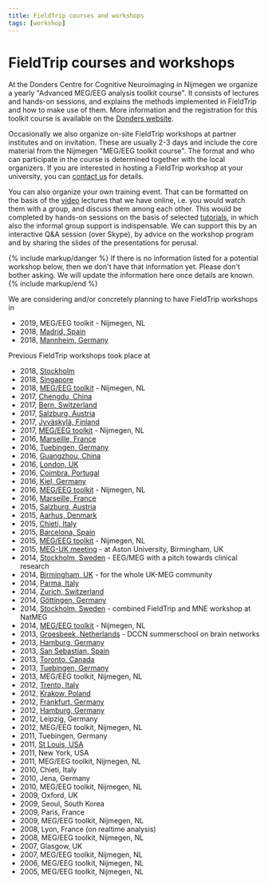 ```yaml
---
title: FieldTrip courses and workshops
tags: [workshop]
---
```


# FieldTrip courses and workshops

At the Donders Centre for Cognitive Neuroimaging in Nijmegen we organize a yearly "Advanced MEG/EEG analysis toolkit course". It consists of lectures and hands-on sessions, and explains the methods implemented in FieldTrip and how to make use of them. More information and the registration for this toolkit course is available on the [Donders website](https://www.ru.nl/donders/agenda/donders-tool-kits/).

Occasionally we also organize on-site FieldTrip workshops at partner institutes and on invitation. These are usually 2-3 days and include the core material from the Nijmegen "MEG/EEG toolkit course". The format and who can participate in the course is determined together with the local organizers. If you are interested in hosting a FieldTrip workshop at your university, you can [contact us](/contact) for details.

You can also organize your own training event. That can be formatted on the basis of the [video](/video) lectures that we have online, i.e. you would watch them with a group, and discuss them among each other. This would be completed by hands-on sessions on the basis of selected [tutorials](/tutorial), in which also the informal group support is indispensable. We can support this by an interactive Q&A session (over Skype), by advice on the workshop program and by sharing the slides of the presentations for perusal.

{% include markup/danger %}
If there is no information listed for a potential workshop below, then we don't have that information yet. Please don't bother asking. We will update the information here once details are known.
{% include markup/end %}

We are considering and/or concretely planning to have FieldTrip workshops in

* 2019, MEG/EEG toolkit - Nijmegen, NL
* 2018, [Madrid, Spain](/workshop/madrid2019)
* 2018, [Mannheim, Germany](/workshop/mannheim2018)

Previous FieldTrip workshops took place at

*  2018, [Stockholm](/workshop/stockholm2018)
*  2018, [Singapore](/workshop/ohbm2018)
*  2018, [MEG/EEG toolkit](/workshop/toolkit2018) - Nijmegen, NL
*  2017, [Chengdu, China](/workshop/chengdu2017)
*  2017, [Bern, Switzerland](/workshop/baci2017)
*  2017, [Salzburg, Austria](/workshop/salzburg2017)
*  2017, [Jyväskylä, Finland](/workshop/jyvaskyla2017)
*  2017, [MEG/EEG toolkit](/workshop/toolkit2017) - Nijmegen, NL
*  2016, [Marseille, France](/workshop/marseille2016b)
*  2016, [Tuebingen, Germany](/workshop/tuebingen2016)
*  2016, [Guangzhou, China](/workshop/guangzhou)
*  2016, [London, UK](/workshop/london)
*  2016, [Coimbra, Portugal](/workshop/coimbra)
*  2016, [Kiel, Germany](/workshop/kiel)
*  2016, [MEG/EEG toolkit](/workshop/toolkit2016) - Nijmegen, NL
*  2016, [Marseille, France](/workshop/marseille)
*  2015, [Salzburg, Austria](/workshop/salzburg)
*  2015, [Aarhus, Denmark](/workshop/aarhus2015)
*  2015, [Chieti, Italy](/workshop/chieti2015)
*  2015, [Barcelona, Spain](/workshop/barcelona)
*  2015, [MEG/EEG toolkit](/workshop/toolkit2015) - Nijmegen, NL
*  2015, [MEG-UK meeting](/workshop/meg-uk-2015) - at Aston University, Birmingham, UK
*  2014, [Stockholm, Sweden](/workshop/natmeg) - EEG/MEG with a pitch towards clinical research
*  2014, [Birmingham, UK](/workshop/birmingham) - for the whole UK-MEG community
*  2014, [Parma, Italy](/workshop/parma)
*  2014, [Zurich, Switzerland](/workshop/zurich)
*  2014, [Göttingen, Germany](/workshop/goettingen)
*  2014, [Stockholm, Sweden](/workshop/stockholm2014) - combined FieldTrip and MNE workshop at NatMEG
*  2014, [MEG/EEG toolkit](/workshop/nijmegen2014) - Nijmegen, NL
*  2013, [Groesbeek, Netherlands](/workshop/groesbeek2013) - DCCN summerschool on brain networks
*  2013, [Hamburg, Germany](/workshop/hamburg2013)
*  2013, [San Sebastian, Spain](/workshop/donostia2013)
*  2013, [Toronto, Canada](/workshop/toronto)
*  2013, [Tuebingen, Germany](/workshop/tuebingen13)
*  2013, MEG/EEG toolkit, Nijmegen, NL
*  2012, [Trento, Italy](/workshop/trento)
*  2012, [Krakow, Poland](/workshop/krakow)
*  2012, [Frankfurt, Germany](/workshop/frankfurt)
*  2012, [Hamburg, Germany](/workshop/hamburg)
*  2012, Leipzig, Germany
*  2012, MEG/EEG toolkit, Nijmegen, NL
*  2011, Tuebingen, Germany
*  2011, [St Louis, USA](/workshop/stlouis)
*  2011, New York, USA
*  2011, MEG/EEG toolkit, Nijmegen, NL
*  2010, Chieti, Italy
*  2010, Jena, Germany
*  2010, MEG/EEG toolkit, Nijmegen, NL
*  2009, Oxford, UK
*  2009, Seoul, South Korea
*  2009, Paris, France
*  2009, MEG/EEG toolkit, Nijmegen, NL
*  2008, Lyon, France (on realtime analysis)
*  2008, MEG/EEG toolkit, Nijmegen, NL
*  2007, Glasgow, UK
*  2007, MEG/EEG toolkit, Nijmegen, NL
*  2006, MEG/EEG toolkit, Nijmegen, NL
*  2005, MEG/EEG toolkit, Nijmegen, NL
